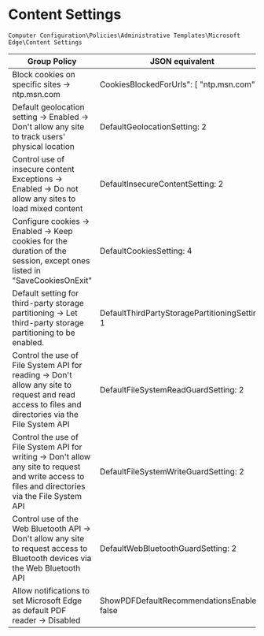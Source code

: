 # Content Settings

`Computer Configuration\Policies\Administrative Templates\Microsoft Edge\Content Settings`

| Group Policy                                   | JSON equivalent                           |
|------------------------------------------------|-------------------------------------------|
| Block cookies on specific sites -> ntp.msn.com | CookiesBlockedForUrls": [ "ntp.msn.com" ] |
| Default geolocation setting -> Enabled -> Don't allow any site to track users' physical location | DefaultGeolocationSetting: 2 |
| Control use of insecure content Exceptions -> Enabled -> Do not allow any sites to load mixed content | DefaultInsecureContentSetting: 2 |
| Configure cookies -> Enabled -> Keep cookies for the duration of the session, except ones listed in "SaveCookiesOnExit" | DefaultCookiesSetting: 4 |
| Default setting for third-party storage partitioning -> Let third-party storage partitioning to be enabled. |DefaultThirdPartyStoragePartitioningSetting: 1 |
| Control the use of File System API for reading -> Don't allow any site to request and read access to files and directories via the File System API | DefaultFileSystemReadGuardSetting: 2 |
| Control the use of File System API for writing -> Don't allow any site to request and write access to files and directories via the File System API | DefaultFileSystemWriteGuardSetting: 2 |
| Control use of the Web Bluetooth API -> Don't allow any site to request access to Bluetooth devices via the Web Bluetooth API |DefaultWebBluetoothGuardSetting: 2 |
| Allow notifications to set Microsoft Edge as default PDF reader -> Disabled | ShowPDFDefaultRecommendationsEnabled: false |